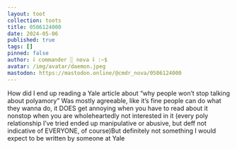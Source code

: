 ```yaml
---
layout: toot
collection: toots
title: 0506124000
date: 2024-05-06
published: true
tags: []
pinned: false
author: ⸸ commander ░ nova ⸸ :~$
avatar: /img/avatar/daemon.jpeg
mastodon: https://mastodon.online/@cmdr_nova/0506124000
---
```


How did I end up reading a Yale article about “why people won’t stop talking about polyamory” Was mostly agreeable, like it’s fine people can do what they wanna do, it DOES get annoying when you have to read about it nonstop when you are wholeheartedly not interested in it (every poly relationship I’ve tried ended up manipulative or abusive, but deff not indicative of EVERYONE, of course)But definitely not something I would expect to be written by someone at Yale
